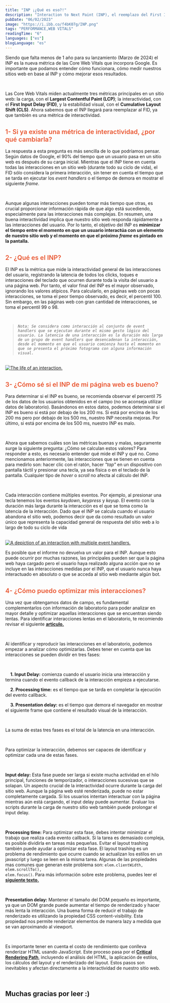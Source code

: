 ```yaml
---
title: "INP ¡¿Qué es eso?!"
description: "Interaction to Next Paint (INP), el reemplazo del First Input Delay (FID)."
pubDate: "06/02/2023"
image: "https://i.ibb.co/f4bK07g/INP.png"
tags: "PERFORMANCE,WEB VITALS"
readingTime: "6"
languages: ["es"]
blogLanguage: "es"
---
```


Siendo que falta menos de 1 año para su lanzamiento (Marzo de 2024) el INP es la
nueva métrica de las Core Web Vitals que incorpora Google. Es importante que
podamos entender cómo funcionara, cómo medir nuestros sitios web en base al INP
y cómo mejorar esos resultados.

<br/>

Las Core Web Vitals miden actualmente tres métricas principales en un sitio web:
la carga, con el **Largest Contentful Paint (LCP)**; la interactividad, con el
**First Input Delay (FID)**, y la estabilidad visual, con el **Cumulative Layout
Shift (CLS)**. Ahora sabemos que el INP llegará para reemplazar al FID, ya que
también es una métrica de interactividad.

<p style="color:#e9552f;margin-top:32px;margin-bottom:16px;font-size:20px;font-weight:600">
1- Si ya existe una métrica de interactividad, ¿por qué cambiarla?
</p>

La respuesta a esta pregunta es más sencilla de lo que podríamos pensar. Según
datos de Google, el 90% del tiempo que un usuario pasa en un sitio web es
después de su carga inicial. Mientras que el INP tiene en cuenta todas las
interacciones en un sitio web (durante todo su ciclo de vida), el FID sólo
considera la primera interacción, sin tener en cuenta el tiempo que se tarda en
ejecutar los _event handlers_ o el tiempo de demora en mostrar el siguiente
_frame_.

<br/>

Aunque algunas interacciones pueden tomar más tiempo que otras, es crucial
proporcionar información rápida de que algo está sucediendo, especialmente para
las interacciones más complejas. En resumen, una buena interactividad implica
que nuestro sitio web responda rápidamente a las interacciones del usuario. Por
lo tanto, el objetivo del INP es **minimizar el tiempo entre el momento en que
un usuario interactúa con un elemento de nuestro sitio web y el momento en que
el próximo _frame_ es pintado en la pantalla.**

<p style="color:#e9552f;margin-top:32px;margin-bottom:16px;font-size:20px;font-weight:600">
2- ¿Qué es el INP?
</p>

El INP es la métrica que mide la interactividad general de las interacciones del
usuario, registrando la latencia de todos los clicks, toques e interacciones del
teclado que ocurren durante toda la visita del usuario a una página web. Por
tanto, el valor final del INP es el mayor observado, ignorando los valores
atípicos. Para calcularlo, en páginas web con pocas interacciones, se toma el
peor tiempo observado, es decir, el percentil 100. Sin embargo, en las páginas
web con gran cantidad de interacciones, se toma el percentil 99 o 98.

<br/>

> _`Nota: Se considera como interacción al conjunto de event handlers que se ejecutan durante el mismo gesto lógico del usuario. La latencia de una interacción es la duración más larga de un grupo de event handlers que desencadenan la interacción, desde el momento en que el usuario comienza hasta el momento en que se presenta el próximo fotograma con alguna información visual.`_

<br/>

<a href="/blog/inp.png" alt="The life of an interaction." target="_blank">
<img src="https://i.ibb.co/nqy7Fcc/inp.png" alt="The life of an interaction." />
</a>

<br/>

<p style="color:#e9552f;margin-top:32px;margin-bottom:16px;font-size:20px;font-weight:600">
3- ¿Cómo sé si el INP de mi página web es bueno?
</p>

Para determinar si el INP es bueno, se recomienda observar el percentil 75 de
los datos de los usuarios obtenidos en el campo (no se aconseja utilizar datos
de laboratorio). Basándonos en estos datos, podemos determinar si el INP es
bueno si está por debajo de los 200 ms. Si está por encima de los 200 ms pero
por debajo de los 500 ms, nuestro INP necesita mejoras. Por último, si está por
encima de los 500 ms, nuestro INP es malo.

<br/>

Ahora que sabemos cuáles son las métricas buenas y malas, seguramente surge la
siguiente pregunta: ¿Cómo se calculan estos valores? Para responder a esto, es
necesario entender qué mide el INP y qué no. Como mencionamos anteriormente, las
interacciones que se tienen en cuenta para medirlo son: hacer clic con el ratón,
hacer _"tap"_ en un dispositivo con pantalla táctil y presionar una tecla, ya
sea física o en el teclado de la pantalla. Cualquier tipo de _hover_ o _scroll_
no afecta al cálculo del INP.

<br/>

Cada interacción contiene múltiples eventos. Por ejemplo, al presionar una tecla
tenemos los eventos _keydown_, _keypress_ y _keyup_. El evento con la duración
más larga durante la interacción es el que se toma como la latencia de la
interacción. Dado que el INP se calcula cuando el usuario abandona el sitio web,
podemos decir que da como resultado un valor único que representa la capacidad
general de respuesta del sitio web a lo largo de todo su ciclo de vida

<br/>

<a href="/blog/multiple-interactions.png" alt="A depiction of an interaction with multiple event handlers." target="_blank">
<img src="https://i.ibb.co/7WQXK13/multiple-interactions.png" alt="A depiction of an interaction with multiple event handlers." />
</a>

<br/>

Es posible que el informe no devuelva un valor para el INP. Aunque esto puede
ocurrir por muchas razones, las principales pueden ser que la página web haya
cargado pero el usuario haya realizado alguna acción que no se incluye en las
interacciones medidas por el INP, que el usuario nunca haya interactuado en
absoluto o que se acceda al sitio web mediante algún bot.

<p style="color:#e9552f;margin-top:32px;margin-bottom:16px;font-size:20px;font-weight:600">
4- ¿Cómo puedo optimizar mis interacciones?
</p>

Una vez que obtengamos datos de campo, es fundamental complementarlos con
información de laboratorio para poder analizar en mayor detalle y optimizar
aquellas interacciones que se encuentran siendo lentas. Para identificar
interacciones lentas en el laboratorio, te recomiendo revisar el siguiente
<a style="text-decoration:underline" href="https://web.dev/diagnose-slow-interactions-in-the-lab/" target="_blank">
**articulo.**</a>

<br/>

Al identificar y reproducir las interacciones en el laboratorio, podemos empezar
a analizar cómo optimizarlas. Debes tener en cuenta que las interacciones se
pueden dividir en tres fases:

<br/>

&nbsp; &nbsp; **1. Input Delay:** comienza cuando el usuario inicia una
interacción y termina cuando el evento callback de la interacción empieza a
ejecutarse.

&nbsp; &nbsp; **2. Processing time:** es el tiempo que se tarda en completar la
ejecución del evento callback.

&nbsp; &nbsp; **3. Presentation delay:** es el tiempo que demora el navegador en
mostrar el siguiente frame que contiene el resultado visual de la interacción.

<br/>

La suma de estas tres fases es el total de la latencia en una interacción.

<br/>

Para optimizar la interacción, debemos ser capaces de identificar y optimizar
cada una de estas fases.

<br/>

**Input delay:** Esta fase puede ser larga si existe mucha actividad en el hilo
principal, funciones de temporizador, o interacciones sucesivas que se solapan.
Un aspecto crucial de la interactividad ocurre durante la carga del sitio web.
Aunque la página web esté renderizada, puede no estar completamente cargada. Si
los usuarios intentan interactuar con la página mientras aún está cargando, el
input delay puede aumentar. Evaluar los scripts durante la carga de nuestro
sitio web también puede prolongar el input delay.

<br/>

**Processing time:** Para optimizar esta fase, debes intentar minimizar el
trabajo que realiza cada evento callback. Si la tarea es demasiado compleja, es
posible dividirla en tareas más pequeñas. Evitar el layout trashing también
puede ayudar a optimizar esta fase. El layout trashing es un problema de
rendimiento que ocurre cuando se actualizan los estilos en un javascript y luego
se leen en la misma tarea. Algunas de las propiedades mas comunes que generan
este problema son:
<code>elem.clientWidth, elem.scrollTo(), elem.focus()</code>. Para más
información sobre este problema, puedes leer el
<a style="text-decoration:underline" href="https://gist.github.com/paulirish/5d52fb081b3570c81e3a" target="_blank">
**siguiente texto.**</a>

<br/>

**Presentation delay:** Mantener el tamaño del DOM pequeño es importante, ya que
un DOM grande puede aumentar el tiempo de renderizado y hacer más lenta la
interacción. Una buena forma de reducir el trabajo de renderizado es utilizando
la propiedad CSS content-visibility. Esta propiedad nos permite renderizar
elementos de manera lazy a medida que se van aproximando al viewport.

<br/>

Es importante tener en cuenta el costo de rendimiento que conlleva renderizar
HTML usando JavaScript. Este proceso pasa por el
<a style="text-decoration:underline" href="https://dev.to/coderedjack/critical-rendering-path-web-performance-23ij" target="_blank">
**Critical Rendering Path**</a>, incluyendo el análisis del HTML, la aplicación
de estilos, los cálculos del layout y el renderizado del layout. Estos pasos son
inevitables y afectan directamente a la interactividad de nuestro sitio web.

<br/>

## **Muchas gracias por leer :)**
